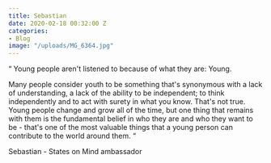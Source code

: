 ```yaml
---
title: Sebastian
date: 2020-02-18 00:32:00 Z
categories:
- Blog
image: "/uploads/MG_6364.jpg"
---
```


“ Young people aren't listened to because of what they are: Young.

Many people consider youth to be something that's synonymous with a lack of understanding, a lack of the ability to be independent; to think independently and to act with surety in what you know. That's not true. Young people change and grow all of the time, but one thing that remains with them is the fundamental belief in who they are and who they want to be - that's one of the most valuable things that a young person can contribute to the world around them. “

Sebastian - States on Mind ambassador 